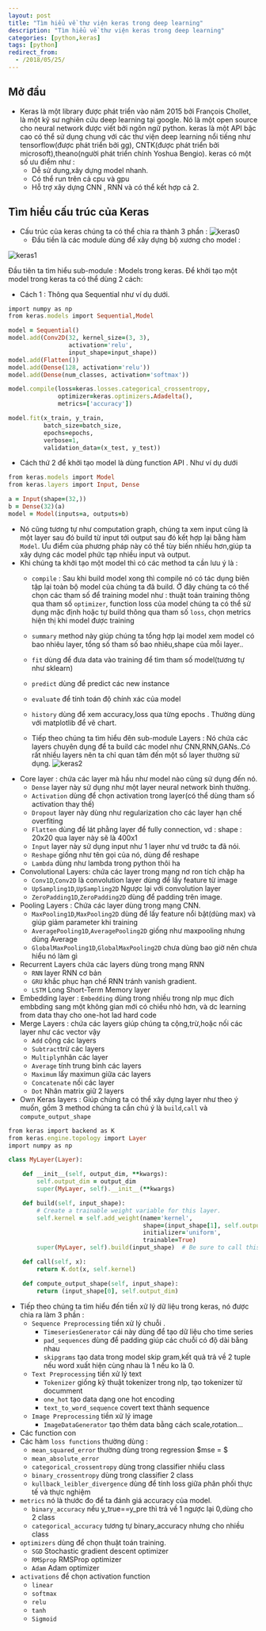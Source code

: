 ```yaml
---
layout: post
title: "Tìm hiểu về thư viện keras trong deep learning"
description: "Tìm hiểu về thư viện keras trong deep learning"
categories: [python,keras]
tags: [python]
redirect_from:
  - /2018/05/25/
---
```

## Mở đầu
* Keras là một library được phát triển vào năm 2015 bởi François Chollet, là một kỹ sư nghiên cứu deep learning tại google. Nó là một open source cho neural network được viết bởi ngôn ngữ python. keras là một API bậc cao có thể sử dụng chung với các thư viện deep learning nổi tiếng như tensorflow(được phát triển bởi gg), CNTK(được phát triển bởi microsoft),theano(người phát triển chính Yoshua Bengio). keras có một số ưu điểm như :
  * Dễ sử dụng,xây dựng model nhanh.
  * Có thể run trên cả cpu và gpu
  * Hỗ trợ xây dựng CNN , RNN và có thể kết hợp cả 2.
## Tìm hiểu cấu trúc của Keras
* Cấu trúc của keras chúng ta có thể chia ra thành 3 phần :
![keras0](/assets/images/keras0.jpg)
   * Đầu tiền là các module dùng để xây dựng bộ xương cho model :
   
![keras1](/assets/images/keras1.jpg)

Đầu tiên ta tìm hiểu sub-module : Models trong keras. Để khởi tạo một model trong keras ta có thể dùng 2 cách:
* Cách 1 : Thông qua  Sequential như ví dụ dưới.
~~~ ruby
import numpy as np
from keras.models import Sequential,Model

model = Sequential()
model.add(Conv2D(32, kernel_size=(3, 3),
                 activation='relu',
                 input_shape=input_shape))
model.add(Flatten())
model.add(Dense(128, activation='relu'))
model.add(Dense(num_classes, activation='softmax'))

model.compile(loss=keras.losses.categorical_crossentropy,
              optimizer=keras.optimizers.Adadelta(),
              metrics=['accuracy'])

model.fit(x_train, y_train,
          batch_size=batch_size,
          epochs=epochs,
          verbose=1,
          validation_data=(x_test, y_test))
~~~
* Cách thứ 2 để khởi tạo model là dùng function API . Như ví dụ dưới
~~~ ruby
from keras.models import Model
from keras.layers import Input, Dense

a = Input(shape=(32,))
b = Dense(32)(a)
model = Model(inputs=a, outputs=b)
~~~
* Nó cũng tương tự như computation graph, chúng ta xem input cũng là một layer sau đó build từ input tới output sau đó kết hợp lại bằng
hàm  `Model`. Ưu điểm của phương pháp này có thể tùy biến nhiều hơn,giúp ta xây dựng các model phức tạp nhiều input và output.
* Khi chúng ta khởi tạo một model thì có các method ta cần lưu ý là :
  * `compile` : Sau khi build model xong thì compile nó có tác dụng biên tập lại toàn bộ model của chúng ta đã build. Ở đây chúng ta có thể chọn các tham số để training model như : thuật toán training thông qua tham số `optimizer`, function loss của model chúng ta có thể sử dụng mặc định hoặc tự build thông qua tham số `loss`, chọn metrics hiện thị khi model được training
  * `summary` method này giúp chúng ta tổng hợp lại model xem model có bao nhiêu layer, tổng số tham số bao nhiêu,shape của mỗi layer..
  * `fit` dùng để đưa data vào training để tìm tham số model(tương tự như sklearn)
  * `predict` dùng để predict các new instance
  * `evaluate` để tính toán độ chính xác của model
  * `history` dùng để xem accuracy,loss qua từng epochs . Thường dùng với matplotlib để vẽ chart.
  
  * Tiếp theo chúng ta tìm hiểu đên sub-module Layers : Nó chứa các layers chuyên dụng để ta build các model như CNN,RNN,GANs..Có rất nhiều layers nên ta chỉ quan tâm đến một số layer thường sử dụng.
![keras2](/assets/images/keras2.jpg)
* Core layer : chứa các layer mà hầu như model nào cũng sử dụng đến nó.
  * `Dense` layer này sử dụng như một layer neural network bình thường.
  * `Activation` dùng để chọn activation trong layer(có thể dùng tham số activation thay thế)
  * `Dropout` layer này dùng như regularization cho các layer hạn chế overfiting
  * `Flatten` dùng để lát phằng layer để fully connection, vd : shape : 20x20 qua layer này sẽ là 400x1
  * `Input` layer này sử dụng input như 1 layer như vd trước ta đã nói.
  * `Reshape` giống như tên gọi của nó, dùng để reshape
  * `Lambda` dùng như lambda trong python thôi ha
* Convolutional Layers: chứa các layer trong mạng nơ ron tích chập ha
  * `Conv1D`,`Conv2D` là convolution layer dùng để lấy feature từ image
  * `UpSampling1D`,`UpSampling2D` Ngược lại với convolution layer
  * `ZeroPadding1D`,`ZeroPadding2D` dùng để padding trên image.
* Pooling Layers : Chứa các layer dùng trong mạng CNN.
  * `MaxPooling1D`,`MaxPooling2D` dùng để lấy feature nổi bật(dùng max) và giúp giảm parameter khi training
  * `AveragePooling1D`,`AveragePooling2D` giống như maxpooling nhưng dùng Average
  * `GlobalMaxPooling1D`,`GlobalMaxPooling2D` chưa dùng bao giờ nên chưa hiểu nó làm gì
* Recurrent Layers chứa các layers dùng trong mạng RNN
  * `RNN` layer RNN cơ bản
  * `GRU` khắc phục hạn chế RNN tránh vanish gradient.
  * `LSTM` Long Short-Term Memory layer
* Embedding layer : `Embedding` dùng trong nhiều trong nlp mục đích embbding sang một không gian mới có chiều nhỏ hơn, và dc learning from data thay cho one-hot lad hard code
* Merge Layers : chứa các layers giúp chúng ta cộng,trừ,hoặc nối các layer như các vector vậy
  * `Add` cộng các layers
  * `Subtract`trừ các layers
  * `Multiply`nhân các layer
  * `Average` tính trung bình các layers
  * `Maximum` lấy maximun giữa các layers
  * `Concatenate` nối các layer
  * `Dot` Nhân matrix giữ 2 layers
* Own Keras layers : Giúp chúng ta có thể xây dựng layer như theo ý muốn, gồm 3 method chúng ta cần chú ý là `build`,`call` và `compute_output_shape`
~~~ ruby
from keras import backend as K
from keras.engine.topology import Layer
import numpy as np

class MyLayer(Layer):

    def __init__(self, output_dim, **kwargs):
        self.output_dim = output_dim
        super(MyLayer, self).__init__(**kwargs)

    def build(self, input_shape):
        # Create a trainable weight variable for this layer.
        self.kernel = self.add_weight(name='kernel', 
                                      shape=(input_shape[1], self.output_dim),
                                      initializer='uniform',
                                      trainable=True)
        super(MyLayer, self).build(input_shape)  # Be sure to call this at the end

    def call(self, x):
        return K.dot(x, self.kernel)

    def compute_output_shape(self, input_shape):
        return (input_shape[0], self.output_dim)
~~~
* Tiếp theo chúng ta tìm hiểu đến tiền xử lý dữ liệu trong keras, nó được chia ra làm 3 phần :
  * `Sequence Preprocessing` tiền xử lý chuỗi .
    * `TimeseriesGenerator` cái này dùng để tạo dữ liệu cho time series
    * `pad_sequences` dùng để padding giúp các chuỗi có độ dài bằng nhau
    * `skipgrams` tạo data trong model skip gram,kết quả trả về 2 tuple nếu word xuất hiện cùng nhau là 1 nếu ko là 0.
  * `Text Preprocessing` tiền xử lý text
    * `Tokenizer` giống kỹ thuật tokenizer trong nlp, tạo tokenizer từ documment
    * `one_hot` tạo data dạng one hot encoding
    * `text_to_word_sequence` covert text thành sequence
  * `Image Preprocessing` tiền xử lý image
    * `ImageDataGenerator` tạo thêm data bằng cách scale,rotation...
* Các function con
* Các hàm `loss functions` thường dùng :
  * `mean_squared_error` thường dùng trong regression $mse = $
  * `mean_absolute_error` 
  * `categorical_crossentropy` dùng trong classifier nhiều class
  * `binary_crossentropy` dùng trong classifier 2 class
  * `kullback_leibler_divergence` dùng để tính loss giữa phân phối thực tế và thực nghiệm
* `metrics` nó là thước đo để ta đánh giá accuracy của model.
  * `binary_accuracy` nếu y_true==y_pre thì trả về 1 ngược lại 0,dùng cho 2 class
  * `categorical_accuracy` tương tự binary_accuracy nhưng cho nhiều class
* `optimizers` dùng để chọn thuật toán training.
  * `SGD` Stochastic gradient descent optimizer
  * `RMSprop` RMSProp optimizer
  * `Adam` Adam optimizer
* `activations` để chọn activation function 
  * `linear`
  * `softmax`
  * `relu`
  * `tanh`
  * `Sigmoid`
  
